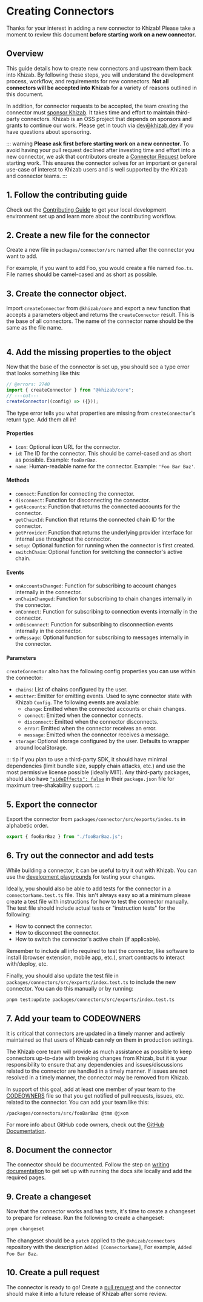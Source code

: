# Creating Connectors

Thanks for your interest in adding a new connector to Khizab! Please take a moment to review this document **before starting work on a new connector.**

## Overview

This guide details how to create new connectors and upstream them back into Khizab. By following these steps, you will understand the development process, workflow, and requirements for new connectors. **Not all connectors will be accepted into Khizab** for a variety of reasons outlined in this document.

In addition, for connector requests to be accepted, the team creating the connector must [sponsor Khizab](https://github.com/sponsors/khizab). It takes time and effort to maintain third-party connectors. Khizab is an OSS project that depends on sponsors and grants to continue our work. Please get in touch via [dev@khizab.dev](mailto:dev@khizab.dev) if you have questions about sponsoring.

::: warning **Please ask first before starting work on a new connector.**
To avoid having your pull request declined after investing time and effort into a new connector, we ask that contributors create a [Connector Request](https://github.com/Khizab/khizab/discussions/new?category=connector-request) before starting work. This ensures the connector solves for an important or general use-case of interest to Khizab users and is well supported by the Khizab and connector teams.
:::

## 1. Follow the contributing guide

Check out the [Contributing Guide](/dev/contributing) to get your local development environment set up and learn more about the contributing workflow.

## 2. Create a new file for the connector

Create a new file in `packages/connector/src` named after the connector you want to add.

For example, if you want to add Foo, you would create a file named `foo.ts`. File names should be camel-cased and as short as possible.

## 3. Create the connector object.

Import `createConnector` from `@khizab/core` and export a new function that accepts a parameters object and returns the `createConnector` result. This is the base of all connectors. The name of the connector name should be the same as the file name.

```ts

```

## 4. Add the missing properties to the object

Now that the base of the connector is set up, you should see a type error that looks something like this:

```ts twoslash
// @errors: 2740
import { createConnector } from "@khizab/core";
// ---cut---
createConnector((config) => ({}));
```

The type error tells you what properties are missing from `createConnector`'s return type. Add them all in!

#### Properties

- `icon`: Optional icon URL for the connector.
- `id`: The ID for the connector. This should be camel-cased and as short as possible. Example: `fooBarBaz`.
- `name`: Human-readable name for the connector. Example: `'Foo Bar Baz'`.

#### Methods

- `connect`: Function for connecting the connector.
- `disconnect`: Function for disconnecting the connector.
- `getAccounts`: Function that returns the connected accounts for the connector.
- `getChainId`: Function that returns the connected chain ID for the connector.
- `getProvider`: Function that returns the underlying provider interface for internal use throughout the connector.
- `setup`: Optional function for running when the connector is first created.
- `switchChain`: Optional function for switching the connector's active chain.

#### Events

- `onAccountsChanged`: Function for subscribing to account changes internally in the connector.
- `onChainChanged`: Function for subscribing to chain changes internally in the connector.
- `onConnect`: Function for subscribing to connection events internally in the connector.
- `onDisconnect`: Function for subscribing to disconnection events internally in the connector.
- `onMessage`: Optional function for subscribing to messages internally in the connector.

#### Parameters

`createConnector` also has the following config properties you can use within the connector:

- `chains`: List of chains configured by the user.
- `emitter`: Emitter for emitting events. Used to sync connector state with Khizab `Config`. The following events are available:
  - `change`: Emitted when the connected accounts or chain changes.
  - `connect`: Emitted when the connector connects.
  - `disconnect`: Emitted when the connector disconnects.
  - `error`: Emitted when the connector receives an error.
  - `message`: Emitted when the connector receives a message.
- `storage`: Optional storage configured by the user. Defaults to wrapper around localStorage.

::: tip
If you plan to use a third-party SDK, it should have minimal dependencies (limit bundle size, supply chain attacks, etc.) and use the most permissive license possible (ideally MIT). Any third-party packages, should also have [`"sideEffects": false`](https://webpack.js.org/guides/tree-shaking/#mark-the-file-as-side-effect-free) in their `package.json` file for maximum tree-shakability support.
:::

## 5. Export the connector

Export the connector from `packages/connector/src/exports/index.ts` in alphabetic order.

```ts
export { fooBarBaz } from "./fooBarBaz.js";
```

## 6. Try out the connector and add tests

While building a connector, it can be useful to try it out with Khizab. You can use the [development playgrounds](/dev/contributing#_5-running-the-dev-playgrounds) for testing your changes.

Ideally, you should also be able to add tests for the connector in a `connectorName.test.ts` file. This isn't always easy so at a minimum please create a test file with instructions for how to test the connector manually. The test file should include actual tests or "instruction tests" for the following:

- How to connect the connector.
- How to disconnect the connector.
- How to switch the connector's active chain (if applicable).

Remember to include all info required to test the connector, like software to install (browser extension, mobile app, etc.), smart contracts to interact with/deploy, etc.

Finally, you should also update the test file in `packages/connectors/src/exports/index.test.ts` to include the new connector. You can do this manually or by running:

```bash
pnpm test:update packages/connectors/src/exports/index.test.ts
```

## 7. Add your team to CODEOWNERS

It is critical that connectors are updated in a timely manner and actively maintained so that users of Khizab can rely on them in production settings.

The Khizab core team will provide as much assistance as possible to keep connectors up-to-date with breaking changes from Khizab, but it is your responsibility to ensure that any dependencies and issues/discussions related to the connector are handled in a timely manner. If issues are not resolved in a timely manner, the connector may be removed from Khizab.

In support of this goal, add at least one member of your team to the [CODEOWNERS](https://github.com/Khizab/khizab/blob/main/.github/CODEOWNERS) file so that you get notified of pull requests, issues, etc. related to the connector. You can add your team like this:

```
/packages/connectors/src/fooBarBaz @tmm @jxom
```

For more info about GitHub code owners, check out the [GitHub Documentation](https://docs.github.com/en/repositories/managing-your-repositorys-settings-and-features/customizing-your-repository/about-code-owners).

## 8. Document the connector

The connector should be documented. Follow the step on [writing documentation](/dev/contributing#_7-writing-documentation) to get set up with running the docs site locally and add the required pages.

## 9. Create a changeset

Now that the connector works and has tests, it's time to create a changeset to prepare for release. Run the following to create a changeset:

```bash
pnpm changeset
```

The changeset should be a `patch` applied to the `@khizab/connectors` repository with the description `Added [ConnectorName]`, For example, `Added Foo Bar Baz`.

## 10. Create a pull request

The connector is ready to go! Create a [pull request](/dev/contributing#_8-submitting-a-pull-request) and the connector should make it into a future release of Khizab after some review.
